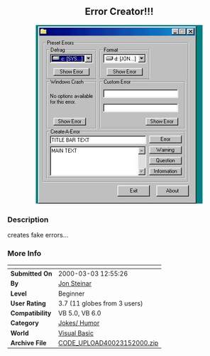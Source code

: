 ﻿<div align="center">

## Error Creator\!\!\!

<img src="PIC2000315172112596.jpg">
</div>

### Description

creates fake errors...
 
### More Info
 


<span>             |<span>
---                |---
**Submitted On**   |2000-03-03 12:55:26
**By**             |[Jon Steinar](https://github.com/Planet-Source-Code/PSCIndex/blob/master/ByAuthor/jon-steinar.md)
**Level**          |Beginner
**User Rating**    |3.7 (11 globes from 3 users)
**Compatibility**  |VB 5\.0, VB 6\.0
**Category**       |[Jokes/ Humor](https://github.com/Planet-Source-Code/PSCIndex/blob/master/ByCategory/jokes-humor__1-40.md)
**World**          |[Visual Basic](https://github.com/Planet-Source-Code/PSCIndex/blob/master/ByWorld/visual-basic.md)
**Archive File**   |[CODE\_UPLOAD40023152000\.zip](https://github.com/Planet-Source-Code/jon-steinar-error-creator__1-6619/archive/master.zip)








